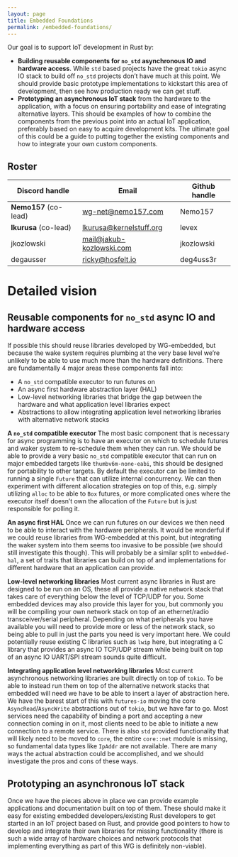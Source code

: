 ```yaml
---
layout: page
title: Embedded Foundations
permalink: /embedded-foundations/
---
```


Our goal is to support IoT development in Rust by:

- **Building reusable components for `no_std` asynchronous IO and hardware access**. While `std` based projects have the great `tokio` async IO stack to build off `no_std` projects don’t have much at this point. We should provide basic prototype implementations to kickstart this area of development, then see how production ready we can get stuff.
- **Prototyping an asynchronous IoT stack** from the hardware to the application, with a focus on ensuring portability and ease of integrating alternative layers. This should be examples of how to combine the components from the previous point into an actual IoT application, preferably based on easy to acquire development kits. The ultimate goal of this could be a guide to putting together the existing components and how to integrate your own custom components.

## Roster

| **Discord handle** | **Email**                | **Github handle** |
| ------------------ | ------------------------ | ----------------- |
| **Nemo157** (co-lead)  | wg-net@nemo157.com       | Nemo157           |
| **lkurusa** (co-lead)  | lkurusa@kernelstuff.org  | levex             |
| jkozlowski         | mail@jakub-kozlowski.com | jkozlowski        |
| degausser          | ricky@hosfelt.io         | deg4uss3r         |

# Detailed vision

## Reusable components for `no_std` async IO and hardware access

If possible this should reuse libraries developed by WG-embedded, but because the wake system requires plumbing at the very base level we’re unlikely to be able to use much more than the hardware definitions. There are fundamentally 4 major areas these components fall into:

- A `no_std` compatible executor to run futures on
- An async first hardware abstraction layer (HAL)
- Low-level networking libraries that bridge the gap between the hardware and what application level libraries expect
- Abstractions to allow integrating application level networking libraries with alternative network stacks

**A `no_std` compatible executor**
The most basic component that is necessary for async programming is to have an executor on which to schedule futures and waker system to re-schedule them when they can run. We should be able to provide a very basic `no_std` compatible executor that can run on major embedded targets like `thumbv6m-none-eabi`, this should be designed for portability to other targets.
By default the executor can be limited to running a single `Future` that can utilize internal concurrency. We can then experiment with different allocation strategies on top of this, e.g. simply utilizing `alloc` to be able to `Box` futures, or more complicated ones where the executor itself doesn’t own the allocation of the `Future` but is just responsible for polling it.

**An async first HAL**
Once we can run futures on our devices we then need to be able to interact with the hardware peripherals. It would be wonderful if we could reuse libraries from WG-embedded at this point, but integrating the waker system into them seems too invasive to be possible (we should still investigate this though). This will probably be a similar split to `embedded-hal`, a set of traits that libraries can build on top of and implementations for different hardware that an application can provide.

**Low-level networking libraries**
Most current async libraries in Rust are designed to be run on an OS, these all provide a native network stack that takes care of everything below the level of TCP/UDP for you. Some embedded devices may also provide this layer for you, but commonly you will be compiling your own network stack on top of an ethernet/radio transceiver/serial peripheral. Depending on what peripherals you have available you will need to provide more or less of the network stack, so being able to pull in just the parts you need is very important here.
We could potentially reuse existing C libraries such as `lwip` here, but integrating a C library that provides an async IO TCP/UDP stream while being built on top of an async IO UART/SPI stream sounds quite difficult.

**Integrating application level networking libraries**
Most current asynchronous networking libraries are built directly on top of `tokio`. To be able to instead run them on top of the alternative network stacks that embedded will need we have to be able to insert a layer of abstraction here.
We have the barest start of this with `futures-io` moving the core `AsyncRead`/`AsyncWrite` abstractions out of `tokio`, but we have far to go. Most services need the capability of binding a port and accepting a new connection coming in on it, most clients need to be able to initiate a new connection to a remote service.
There is also `std` provided functionality that will likely need to be moved to `core`, the entire `core::net` module is missing, so fundamental data types like `IpAddr` are not available.
There are many ways the actual abstraction could be accomplished, and we should investigate the pros and cons of these ways.

## **Prototyping an asynchronous IoT stack**

Once we have the pieces above in place we can provide example applications and documentation built on top of them. These should make it easy for existing embedded developers/existing Rust developers to get started in an IoT project based on Rust, and provide good pointers to how to develop and integrate their own libraries for missing functionality (there is such a wide array of hardware choices and network protocols that implementing everything as part of this WG is definitely non-viable).
